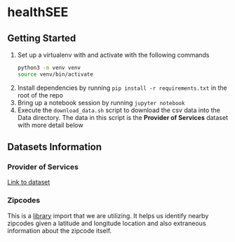 # healthSEE

## Getting Started
1. Set up a virtualenv with and activate with the following commands
    ```bash
    python3 -m venv venv
    source venv/bin/activate
    ```
2. Install dependencies by running `pip install -r requirements.txt` in the root of the repo
3. Bring up a notebook session by running `jupyter notebook`
4. Execute the `download_data.sh` script to download the csv data into the Data directory. The data in this script is the **Provider of Services** dataset with more detail below

## Datasets Information
### Provider of Services
[Link to dataset](https://www.cms.gov/Research-Statistics-Data-and-Systems/Downloadable-Public-Use-Files/Provider-of-Services/index.html)

### Zipcodes
This is a [library](https://pypi.org/project/uszipcode/) import that we are utilizing. It helps us identify nearby zipcodes given a latitude and longitude location and also extraneous information about the zipcode itself.
